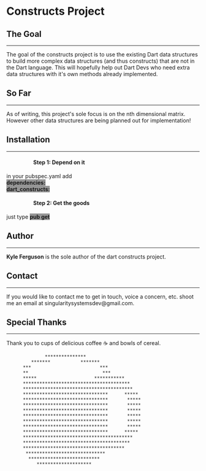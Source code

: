 <h1>Constructs Project</h1>
<h2>The Goal</h2>
<hr>
The goal of the constructs project is to use the existing Dart data structures to build more complex data structures (and thus constructs) that are not in the Dart language. This will hopefully help out Dart Devs who need extra data structures with it's own methods already implemented.

<h2>So Far</h2>
<hr>
As of writing, this project's sole focus is on the nth dimensional matrix. However other data structures are being planned out for implementation!

<h2>Installation</h2>
<hr>
<h4 style="padding-left:5em;">Step 1: Depend on it</h4>
in your pubspec.yaml add <span style="background-color: #969696;"> <b><br>dependencies:<br>dart_constructs:</b></span>

<h4 style="padding-left:5em;">Step 2: Get the goods</h4>
just type <span style="background-color: #969696;"><b>pub get</b></span>

<h2>Author</h2>
<hr>
<b>Kyle Ferguson</b> is the sole author of the dart constructs project.

<h2>Contact</h2>
<hr>
If you would like to contact me to get in touch, voice a concern, etc. shoot me an email at singularitysystemsdev@gmail.com.

<h2>Special Thanks</h2>
<hr>
Thank you to cups of delicious coffee &#9749; and bowls of cereal.

                  ***************
             *******           *******
          ***                         ***
          **                           ***
          *****                     ***********
          ***************************************
          ****************************************
          *******************************      *****
          *******************************       *****
          *******************************       *****
          *******************************       *****
          *******************************       *****
          *******************************       *****
          *******************************       *****
          *******************************      *****
          ****************************************
          ***************************************
          *************************************
           *****************************
            **************************
               ********************

